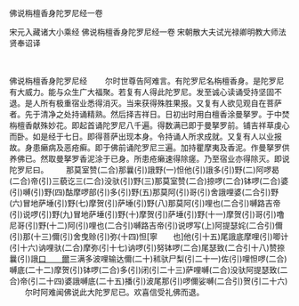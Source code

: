 佛说栴檀香身陀罗尼经一卷


宋元入藏诸大小乘经
佛说栴檀香身陀罗尼经一卷
宋朝散大夫试光禄卿明教大师法贤奉诏译


　　

佛说栴檀香身陀罗尼经
　　尔时世尊告阿难言。有陀罗尼名栴檀香身。是陀罗尼有大威力。能与众生广大福聚。若复有人得此陀罗尼。发至诚心读诵受持坚固不退。是人所有极重宿业悉得消灭。当来获得殊胜果报。又复有人欲见观自在菩萨者。先于清净之处持诵精熟。然后择吉祥日。日初出时用白檀香涂曼拏罗。于中焚栴檀香献殊妙花。即起首诵陀罗尼八千遍。得数满已即于曼拏罗前。铺吉祥草虔心而卧。如是经于七日。即得菩萨出现本身。令持诵人所求成就。又复有人以业报故。身患癞病及恶疮癣。即于佛前诵陀罗尼三遍。加持瞿摩夷及香泥。作曼拏罗供养佛已。然取曼拏罗香泥涂于已身。所患疮癞速得除瘥。乃至宿业亦得除灭。即说陀罗尼曰。
　　那莫室赞(二合)那曩(引)誐野(一)怛他(引)誐多(引)野(二)阿啰曷(二合)帝(引)三藐讫三(二合)没驮(引)野(三)那莫室赞(二合)捺啰(二合)钵啰(二合)婆(引)嚩(引)野(四)酤摩啰部(引)多(引)野(五)那莫阿(引)哥(引)舍誐哩婆(二合引)野(六)冒地萨埵(引)野(七)摩贺(引)萨埵(引)野(八)那莫阿(引)哩也(二合引)嚩路吉帝(引)说啰(引)野(九)冒地萨埵(引)野(十)摩贺(引)萨埵(引)野(十一)摩贺(引)哥(引)噜尼哥(引)野(十二)阿(引)哩也(二合引)嚩路吉帝(引)说啰写(上)阿提瑟姹(二合引)儞(引)那(十三)儞(引)舍曳赊(引)弥(十四)怛[寧　　也]他(引十五)尾誐底摩哩(引)唧计(引十六)讷哩驮(二合)摩弥(引十七)讷啰(引)努钵啰(二合)尾瑟致(二合引十八)赞捺曩(引)誐[口　　爾](引十九)三满多波哩输达儞(二十)秫驮尸梨(引二十一)佐(引)哩怛啰(二合)嚩底(二十二)摩贺(引)钵啰(二合)多(引)闭(引二十三)萨哩嚩(二合)没驮阿提瑟致(二合)帝(引二十四)婆誐嚩底(二十五)播(引)波尾那(引)啰儞娑嚩(二合引)贺(引二十六)
　　尔时阿难闻佛说此大陀罗尼已。欢喜信受礼佛而退。



